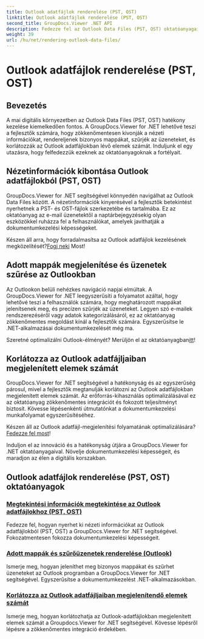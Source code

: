 ```yaml
---
title: Outlook adatfájlok renderelése (PST, OST)
linktitle: Outlook adatfájlok renderelése (PST, OST)
second_title: GroupDocs.Viewer .NET API
description: Fedezze fel az Outlook Data Files (PST, OST) oktatóanyagainak megjelenítését a GroupDocs.Viewer for .NET segítségével. Fedezze fel a hatékony dokumentumkezelési technikákat könnyedén.
weight: 39
url: /hu/net/rendering-outlook-data-files/
---
```


# Outlook adatfájlok renderelése (PST, OST)

## Bevezetés

A mai digitális környezetben az Outlook Data Files (PST, OST) hatékony kezelése kiemelkedően fontos. A GroupDocs.Viewer for .NET lehetővé teszi a fejlesztők számára, hogy zökkenőmentesen kivonják a nézeti információkat, rendereljenek bizonyos mappákat, szűrjék az üzeneteket, és korlátozzák az Outlook adatfájlokban lévő elemek számát. Induljunk el egy utazásra, hogy felfedezzük ezeknek az oktatóanyagoknak a fortélyait.

## Nézetinformációk kibontása Outlook adatfájlokból (PST, OST)
GroupDocs.Viewer for .NET segítségével könnyedén navigálhat az Outlook Data Files között. A nézetinformációk kinyerésével a fejlesztők betekintést nyerhetnek a PST- és OST-fájlok szerkezetébe és tartalmába. Ez az oktatóanyag az e-mail üzenetektől a naptárbejegyzésekig olyan eszközökkel ruházza fel a felhasználókat, amelyek javíthatják a dokumentumkezelési képességeket. 

 Készen áll arra, hogy forradalmasítsa az Outlook adatfájlok kezelésének megközelítését?[Fogj neki](./get-view-info-outlook-data-file/) Most!

## Adott mappák megjelenítése és üzenetek szűrése az Outlookban
Az Outlookon belüli nehézkes navigáció napjai elmúltak. A GroupDocs.Viewer for .NET leegyszerűsíti a folyamatot azáltal, hogy lehetővé teszi a felhasználók számára, hogy meghatározott mappákat jelenítsenek meg, és precízen szűrjék az üzeneteket. Legyen szó e-mailek rendszerezéséről vagy adatok kategorizálásáról, ez az oktatóanyag zökkenőmentes megoldást kínál a fejlesztők számára. Egyszerűsítse le .NET-alkalmazásai dokumentumkezelését még ma.

 Szeretné optimalizálni Outlook-élményét? Merüljön el az oktatóanyagban[itt](./render-specific-folders-and-filter-messages-outlook/)!

## Korlátozza az Outlook adatfájljaiban megjelenített elemek számát
GroupDocs.Viewer for .NET segítségével a hatékonyság és az egyszerűség párosul, mivel a fejlesztők megtanulják korlátozni az Outlook adatfájlokban megjelenített elemek számát. Az erőforrás-kihasználás optimalizálásával ez az oktatóanyag zökkenőmentes integrációt és fokozott teljesítményt biztosít. Kövesse lépésenkénti útmutatónkat a dokumentumkezelési munkafolyamat egyszerűsítéséhez.

 Készen áll az Outlook adatfájl-megjelenítési folyamatának optimalizálására?[Fedezze fel most](./limit-items-to-render-outlook-data-files/)!

Induljon el az innováció és a hatékonyság útjára a GroupDocs.Viewer for .NET oktatóanyagaival. Növelje dokumentumkezelési képességeit, és maradjon az élen a digitális korszakban.
## Outlook adatfájlok renderelése (PST, OST) oktatóanyagok
### [Megtekintési információk megtekintése az Outlook adatfájlokhoz (PST, OST)](./get-view-info-outlook-data-file/)
Fedezze fel, hogyan nyerhet ki nézeti információkat az Outlook adatfájlokból (PST, OST) a GroupDocs.Viewer for .NET segítségével. Fokozatmentesen fokozza dokumentumkezelési képességeit.
### [Adott mappák és szűrőüzenetek renderelése (Outlook)](./render-specific-folders-and-filter-messages-outlook/)
Ismerje meg, hogyan jeleníthet meg bizonyos mappákat és szűrhet üzeneteket az Outlook programban a GroupDocs.Viewer for .NET segítségével. Egyszerűsítse a dokumentumkezelést .NET-alkalmazásokban.
### [Korlátozza az Outlook adatfájljaiban megjelenítendő elemek számát](./limit-items-to-render-outlook-data-files/)
Ismerje meg, hogyan korlátozhatja az Outlook-adatfájlokban megjelenített elemek számát a Groupdocs.Viewer for .NET segítségével. Kövesse lépésről lépésre a zökkenőmentes integráció érdekében.
